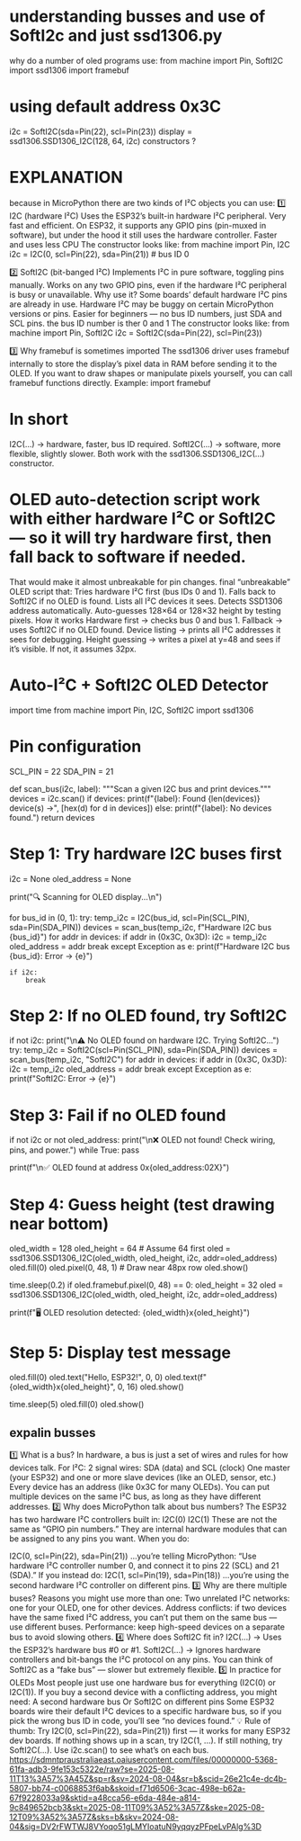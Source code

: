 # understanding busses and use of SoftI2c and just ssd1306.py

why do a number of oled programs use: from machine import Pin, SoftI2C
import ssd1306
import framebuf

# using default address 0x3C
i2c = SoftI2C(sda=Pin(22), scl=Pin(23))
display = ssd1306.SSD1306_I2C(128, 64, i2c) constructors ?
# EXPLANATION

because in MicroPython there are two kinds of I²C objects you can use:
1️⃣ I2C (hardware I²C)
Uses the ESP32’s built-in hardware I²C peripheral.
Very fast and efficient.
On ESP32, it supports any GPIO pins (pin-muxed in software), but under the hood it still uses the hardware controller. Faster and uses less CPU
The constructor looks like:
    from machine import Pin, I2C
    i2c = I2C(0, scl=Pin(22), sda=Pin(21))  # bus ID 0

2️⃣ SoftI2C (bit-banged I²C)
Implements I²C in pure software, toggling pins manually.
Works on any two GPIO pins, even if the hardware I²C peripheral is busy or unavailable.
Why use it?
Some boards’ default hardware I²C pins are already in use.
Hardware I²C may be buggy on certain MicroPython versions or pins.
Easier for beginners — no bus ID numbers, just SDA and SCL pins.
the bus ID number is ther 0 and 1
The constructor looks like:
    from machine import Pin, SoftI2C
    i2c = SoftI2C(sda=Pin(22), scl=Pin(23))

3️⃣ Why framebuf is sometimes imported
The ssd1306 driver uses framebuf internally to store the display’s pixel data in RAM before sending it to the OLED.
If you want to draw shapes or manipulate pixels yourself, you can call framebuf functions directly.
Example:  import framebuf

# In short
I2C(...) → hardware, faster, bus ID required.
SoftI2C(...) → software, more flexible, slightly slower.
Both work with the ssd1306.SSD1306_I2C(...) constructor.

# OLED auto-detection script work with either hardware I²C or SoftI2C — so it will try hardware first, then fall back to software if needed.
That would make it almost unbreakable for pin changes.
final “unbreakable” OLED script that:
Tries hardware I²C first (bus IDs 0 and 1).
Falls back to SoftI2C if no OLED is found.
Lists all I²C devices it sees.
Detects SSD1306 address automatically.
Auto-guesses 128×64 or 128×32 height by testing pixels.
How it works
Hardware first → checks bus 0 and bus 1.
Fallback → uses SoftI2C if no OLED found.
Device listing → prints all I²C addresses it sees for debugging.
Height guessing → writes a pixel at y=48 and sees if it’s visible. If not, it assumes 32px.

# Auto-I²C + SoftI2C OLED Detector
import time
from machine import Pin, I2C, SoftI2C
import ssd1306

# Pin configuration
SCL_PIN = 22
SDA_PIN = 21

def scan_bus(i2c, label):
    """Scan a given I2C bus and print devices."""
    devices = i2c.scan()
    if devices:
        print(f"{label}: Found {len(devices)} device(s) ->", [hex(d) for d in devices])
    else:
        print(f"{label}: No devices found.")
    return devices

# Step 1: Try hardware I2C buses first
i2c = None
oled_address = None

print("🔍 Scanning for OLED display...\n")

for bus_id in (0, 1):
    try:
        temp_i2c = I2C(bus_id, scl=Pin(SCL_PIN), sda=Pin(SDA_PIN))
        devices = scan_bus(temp_i2c, f"Hardware I2C bus {bus_id}")
        for addr in devices:
            if addr in (0x3C, 0x3D):
                i2c = temp_i2c
                oled_address = addr
                break
    except Exception as e:
        print(f"Hardware I2C bus {bus_id}: Error -> {e}")

    if i2c:
        break

# Step 2: If no OLED found, try SoftI2C
if not i2c:
    print("\n⚠️ No OLED found on hardware I2C. Trying SoftI2C...")
    try:
        temp_i2c = SoftI2C(scl=Pin(SCL_PIN), sda=Pin(SDA_PIN))
        devices = scan_bus(temp_i2c, "SoftI2C")
        for addr in devices:
            if addr in (0x3C, 0x3D):
                i2c = temp_i2c
                oled_address = addr
                break
    except Exception as e:
        print(f"SoftI2C: Error -> {e}")

# Step 3: Fail if no OLED found
if not i2c or not oled_address:
    print("\n❌ OLED not found! Check wiring, pins, and power.")
    while True:
        pass

print(f"\n✅ OLED found at address 0x{oled_address:02X}")

# Step 4: Guess height (test drawing near bottom)
oled_width = 128
oled_height = 64  # Assume 64 first
oled = ssd1306.SSD1306_I2C(oled_width, oled_height, i2c, addr=oled_address)
oled.fill(0)
oled.pixel(0, 48, 1)  # Draw near 48px row
oled.show()

time.sleep(0.2)
if oled.framebuf.pixel(0, 48) == 0:
    oled_height = 32
    oled = ssd1306.SSD1306_I2C(oled_width, oled_height, i2c, addr=oled_address)

print(f"🖥 OLED resolution detected: {oled_width}x{oled_height}")

# Step 5: Display test message
oled.fill(0)
oled.text("Hello, ESP32!", 0, 0)
oled.text(f"{oled_width}x{oled_height}", 0, 16)
oled.show()

time.sleep(5)
oled.fill(0)
oled.show()

## expalin busses
1️⃣ What is a bus?
In hardware, a bus is just a set of wires and rules for how devices talk.
For I²C:
2 signal wires: SDA (data) and SCL (clock)
One master (your ESP32) and one or more slave devices (like an OLED, sensor, etc.)
Every device has an address (like 0x3C for many OLEDs).
You can put multiple devices on the same I²C bus, as long as they have different addresses.
2️⃣ Why does MicroPython talk about bus numbers?
The ESP32 has two hardware I²C controllers built in:
I2C(0)
I2C(1)
These are not the same as “GPIO pin numbers.”
They are internal hardware modules that can be assigned to any pins you want.
When you do:

I2C(0, scl=Pin(22), sda=Pin(21))
…you’re telling MicroPython:
“Use hardware I²C controller number 0, and connect it to pins 22 (SCL) and 21 (SDA).”
If you instead do:
I2C(1, scl=Pin(19), sda=Pin(18))
…you’re using the second hardware I²C controller on different pins.
3️⃣ Why are there multiple buses?
Reasons you might use more than one:
Two unrelated I²C networks: one for your OLED, one for other devices.
Address conflicts: if two devices have the same fixed I²C address, you can’t put them on the same bus — use different buses.
Performance: keep high-speed devices on a separate bus to avoid slowing others.
4️⃣ Where does SoftI2C fit in?
I2C(...) → Uses the ESP32’s hardware bus #0 or #1.
SoftI2C(...) → Ignores hardware controllers and bit-bangs the I²C protocol on any pins.
You can think of SoftI2C as a “fake bus” — slower but extremely flexible.
5️⃣ In practice for OLEDs
Most people just use one hardware bus for everything (I2C(0) or I2C(1)).
If you buy a second device with a conflicting address, you might need:
A second hardware bus
Or SoftI2C on different pins
Some ESP32 boards wire their default I²C devices to a specific hardware bus, so if you pick the wrong bus ID in code, you’ll see “no devices found.”
💡 Rule of thumb:
Try I2C(0, scl=Pin(22), sda=Pin(21)) first — it works for many ESP32 dev boards.
If nothing shows up in a scan, try I2C(1, ...).
If still nothing, try SoftI2C(...).
Use i2c.scan() to see what’s on each bus.
https://sdmntpraustraliaeast.oaiusercontent.com/files/00000000-5368-61fa-adb3-9fe153c5322e/raw?se=2025-08-11T13%3A57%3A45Z&sp=r&sv=2024-08-04&sr=b&scid=26e21c4e-dc4b-5807-bb74-c0068853f6ab&skoid=f71d6506-3cac-498e-b62a-67f9228033a9&sktid=a48cca56-e6da-484e-a814-9c849652bcb3&skt=2025-08-11T09%3A52%3A57Z&ske=2025-08-12T09%3A52%3A57Z&sks=b&skv=2024-08-04&sig=DV2rFWTWJ8VYoqo51gLMYIoatuN9yqqyzPFpeLvPAlg%3D